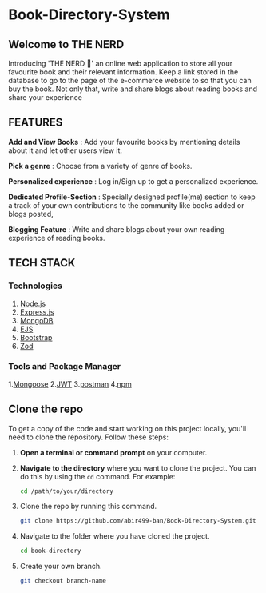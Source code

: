 # Book-Directory-System

## Welcome to THE NERD

Introducing 'THE NERD 🥸' an online web application to store all your favourite book and their relevant information. Keep a link stored in the database to go to the page of the e-commerce website to so that you can buy the book. Not only that, write and share blogs about reading books and share your experience

## FEATURES

**Add and View Books** : Add your favourite books by mentioning details about it and let other users view it.

**Pick a genre** : Choose from a variety of genre of books.

**Personalized experience** : Log in/Sign up to get a personalized experience.

**Dedicated Profile-Section** : Specially designed profile(me) section to keep a track of your own contributions to the community like books added or blogs posted,

**Blogging Feature** : Write and share blogs about your own reading experience of reading books.


## TECH STACK

### Technologies
1. [Node.js](https://nodejs.org/en)
2. [Express.js](https://expressjs.com/)
3. [MongoDB](https://www.mongodb.com/)
4. [EJS](https://ejs.co/)
5. [Bootstrap](https://getbootstrap.com/)
6. [Zod](https://zod.dev/)

### Tools and Package Manager
1.[Mongoose](https://mongoosejs.com/)
2.[JWT](https://jwt.io/)
3.[postman](https://www.postman.com/)
4.[npm](https://www.npmjs.com/)


## Clone the repo

To get a copy of the code and start working on this project locally, you'll need to clone the repository. Follow these steps:

1. **Open a terminal or command prompt** on your computer.

2. **Navigate to the directory** where you want to clone the project. You can do this by using the `cd` command. For example:

   ```bash
   cd /path/to/your/directory
   
3. Clone the repo by running this command.
   ```bash
   git clone https://github.com/abir499-ban/Book-Directory-System.git
   
4. Navigate to the folder where you have cloned the project.
   ```bash
   cd book-directory

5. Create your own branch.
   ```bash
   git checkout branch-name


   




